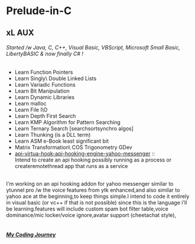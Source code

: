 # Prelude-in-C

## xL AUX<br />

###### Started /w Java, C, C++, Visual Basic, VBScript, Microsoft Small Basic, LibertyBASIC & now finally C# !<br />
* Learn Function Pointers<br />
* Learn Singly\ Double Linked Lists
* Learn Variadic Functions
* Learn Bit Manipulation
* Learn Dynamic Libraries
* Learn malloc
* Learn File I\O
* Learn Depth First Search
* Learn KMP Algorithm for Pattern Searching
* Learn Ternary Search [searchsortsynchro algos]
* Learn Thunking (is a DLL term)
* Learn ASM e-Book least significant bit
* Matrix Transformation\ COS Trigonometry GDev
* [api-virtua-hook-api-hooking-engine-yahoo-messenger](https://code.google.com/archive/p/api-virtua-hook-api-hooking-engine-yahoo-messenger/) :: <br />
Intend to create an api hooking possibly running as a process or createremotethread app that runs as a service<br />
<br />
I'm working on an api hooking addon for yahoo messenger similar to ytunnel pro /w the voice features from ytk enhanced,and also similar to yahoo ace at the beginning,to keep things simple.I intend to code it entirely in visual basic (or vc++ if that is not possible) since this is the language i'll be learning.features will include custom spam bot filter table,voice dominance/mic locker/voice ignore,avatar support (cheetachat style),<br /><br />

##### [My Coding Journey](https://anotepad.com/note/read/gfsrgerg)
